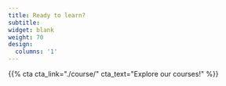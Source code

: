 ```yaml
---
title: Ready to learn?
subtitle:
widget: blank
weight: 70
design:
  columns: '1'
---
```


{{% cta cta_link="./course/" cta_text="Explore our courses!" %}}
